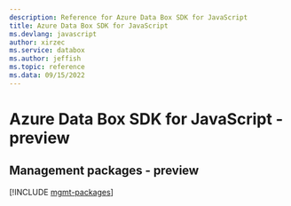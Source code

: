 ```yaml
---
description: Reference for Azure Data Box SDK for JavaScript
title: Azure Data Box SDK for JavaScript
ms.devlang: javascript
author: xirzec
ms.service: databox
ms.author: jeffish
ms.topic: reference
ms.data: 09/15/2022
---
```

# Azure Data Box SDK for JavaScript - preview

## Management packages - preview
[!INCLUDE [mgmt-packages](data-box-mgmt-index.md)]